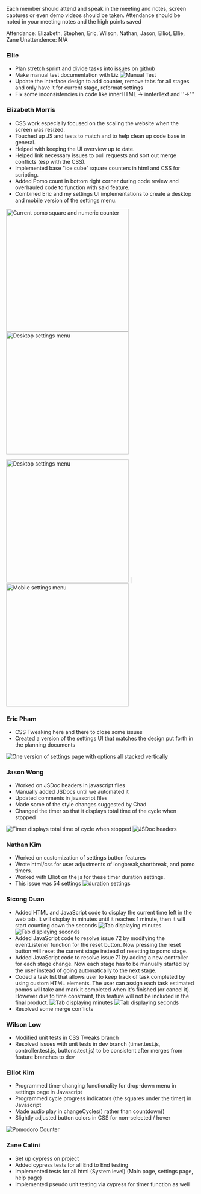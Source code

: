 Each member should attend and speak in the meeting and notes, screen captures or even demo videos should be taken.  Attendance should be noted in your meeting notes and the high points saved 

Attendance: Elizabeth, Stephen, Eric, Wilson, Nathan, Jason, Elliot, Ellie, Zane
Unattendence: N/A 

### Ellie
- Plan stretch sprint and divide tasks into issues on github
- Make manual test documentation with Liz
  ![Manual Test](../media/sprint-3-review/manual-test.png)
- Update the interface design to add counter, remove tabs for all stages and only have it for current stage, reformat settings
- Fix some inconsistencies in code like innerHTML -> innterText and ''->""

### Elizabeth Morris
- CSS work especially focused on the scaling the website when the screen was resized.
- Touched up JS and tests to match and to help clean up code base in general.
- Helped with keeping the UI overview up to date.
- Helped link necessary issues to pull requests and sort out merge conflicts (esp with the CSS).
- Implemented base "ice cube" square counters in html and CSS for scripting.
- Added Pomo count in bottom right corner during code review and overhauled code to function with said feature.
- Combined Eric and my settings UI implementations to create a desktop and mobile version of the settings menu.

<img src="../media/sprint-3-review/pomo-counter-and-ice-cubes.png" alt="Current pomo square and numeric counter" height="325"/>

<img src="../media/sprint-3-review/resize-example.gif" alt="Desktop settings menu" height="325"/>

<img src="../media/sprint-3-review/settings-pc.png" alt="Desktop settings menu" height="325"/> | <img src="../media/sprint-3-review/settings-mobile.png" alt="Mobile settings menu" height="325"/>

### Eric Pham
- CSS Tweaking here and there to close some issues
- Created a version of the settings UI that matches the design put forth in the planning documents

![One version of settings page with options all stacked vertically](../media/sprint-3-review/eric-settings.png)

### Jason Wong
- Worked on JSDoc headers in javascript files
- Manually added JSDocs until we automated it
- Updated comments in javascript files
- Made some of the style changes suggested by Chad
- Changed the timer so that it displays total time of the cycle when stopped

![Timer displays total time of cycle when stopped](../media/sprint-3-review/timer_stopped.png)
![JSDoc headers](../media/sprint-3-review/jsdoc_headers.png)

### Nathan Kim
- Worked on customization of settings button features
- Wrote html/css for user adjustments of longbreak,shortbreak, and pomo timers.
- Worked with Elliot on the js for these timer duration settings.
- This issue was 54 settings
![duration settings](../media/sprint-3-review/settings.PNG)

  
### Sicong Duan
- Added HTML and JavaScript code to display the current time left in the web tab. It will display in minutes until it reaches 1 minute, then it will start counting down the seconds 
![Tab displaying minutes](../media/sprint-3-review/tab-min.PNG)
![Tab displaying seconds](../media/sprint-3-review/tab-sec.PNG)
- Added JavaScript code to resolve issue 72 by modifying the eventListener function for the reset button. Now pressing the reset button will reset the current stage instead of resetting to pomo stage. 
- Added JavaScript code to resolve issue 71 by adding a new controller for each stage change. Now each stage has to be manually started by the user instead of going automatically to the next stage.
- Coded a task list that allows user to keep track of task completed by using custom HTML elements. The user can assign each task estimated pomos will take and mark it completed when it's finished (or cancel it). However due to time constraint, this feature will not be included in the final product. 
![Tab displaying minutes](../media/sprint-3-review/task-list-1.PNG)
![Tab displaying seconds](../media/sprint-3-review/task-list-2.PNG)
- Resolved some merge conflicts

### Wilson Low
- Modified unit tests in CSS Tweaks branch
- Resolved issues with unit tests in dev branch (timer.test.js, controller.test.js, buttons.test.js) to be consistent after merges from feature branches to dev

### Elliot Kim
- Programmed time-changing functionality for drop-down menu in settings page in Javascript 
- Programmed cycle progress indicators (the squares under the timer) in Javascript 
- Made audio play in changeCycles() rather than countdown()
- Slightly adjusted button colors in CSS for non-selected / hover

![Pomodoro Counter](../media/sprint-3-review/cycle-counter.gif)

### Zane Calini
- Set up cypress on project
- Added cypress tests for all End to End testing
- Implemented tests for all html (System level) (Main page, settings page, help page)
- Implemented pseudo unit testing via cypress for timer function as well